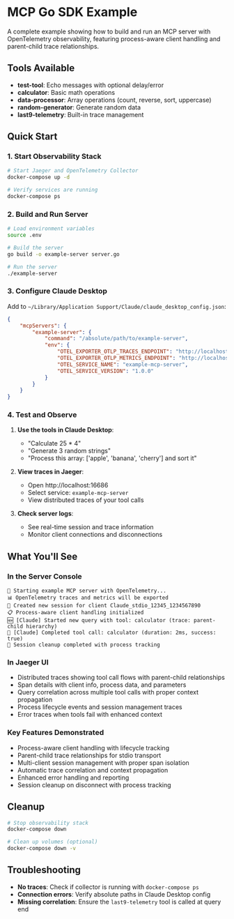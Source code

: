 # MCP Go SDK Example

A complete example showing how to build and run an MCP server with OpenTelemetry observability, featuring process-aware client handling and parent-child trace relationships.

## Tools Available

- **test-tool**: Echo messages with optional delay/error
- **calculator**: Basic math operations
- **data-processor**: Array operations (count, reverse, sort, uppercase)
- **random-generator**: Generate random data
- **last9-telemetry**: Built-in trace management

## Quick Start

### 1. Start Observability Stack

```bash
# Start Jaeger and OpenTelemetry Collector
docker-compose up -d

# Verify services are running
docker-compose ps
```

### 2. Build and Run Server

```bash
# Load environment variables
source .env

# Build the server
go build -o example-server server.go

# Run the server
./example-server
```

### 3. Configure Claude Desktop

Add to `~/Library/Application Support/Claude/claude_desktop_config.json`:

```json
{
    "mcpServers": {
        "example-server": {
            "command": "/absolute/path/to/example-server",
            "env": {
                "OTEL_EXPORTER_OTLP_TRACES_ENDPOINT": "http://localhost:4318/v1/traces",
                "OTEL_EXPORTER_OTLP_METRICS_ENDPOINT": "http://localhost:4318/v1/metrics",
                "OTEL_SERVICE_NAME": "example-mcp-server",
                "OTEL_SERVICE_VERSION": "1.0.0"
            }
        }
    }
}
```

### 4. Test and Observe

1. **Use the tools in Claude Desktop**:
   - "Calculate 25 * 4"
   - "Generate 3 random strings"
   - "Process this array: ['apple', 'banana', 'cherry'] and sort it"

2. **View traces in Jaeger**:
   - Open http://localhost:16686
   - Select service: `example-mcp-server`
   - View distributed traces of your tool calls

3. **Check server logs**:
   - See real-time session and trace information
   - Monitor client connections and disconnections

## What You'll See

### In the Server Console
```
🚀 Starting example MCP server with OpenTelemetry...
📊 OpenTelemetry traces and metrics will be exported
🔄 Created new session for client Claude_stdio_12345_1234567890
📋 Process-aware client handling initialized
🆕 [Claude] Started new query with tool: calculator (trace: parent-child hierarchy)
🏁 [Claude] Completed tool call: calculator (duration: 2ms, success: true)
🧹 Session cleanup completed with process tracking
```

### In Jaeger UI
- Distributed traces showing tool call flows with parent-child relationships
- Span details with client info, process data, and parameters
- Query correlation across multiple tool calls with proper context propagation
- Process lifecycle events and session management traces
- Error traces when tools fail with enhanced context

### Key Features Demonstrated
- Process-aware client handling with lifecycle tracking
- Parent-child trace relationships for stdio transport
- Multi-client session management with proper span isolation
- Automatic trace correlation and context propagation
- Enhanced error handling and reporting
- Session cleanup on disconnect with process tracking

## Cleanup

```bash
# Stop observability stack
docker-compose down

# Clean up volumes (optional)
docker-compose down -v
```

## Troubleshooting

- **No traces**: Check if collector is running with `docker-compose ps`
- **Connection errors**: Verify absolute paths in Claude Desktop config
- **Missing correlation**: Ensure the `last9-telemetry` tool is called at query end